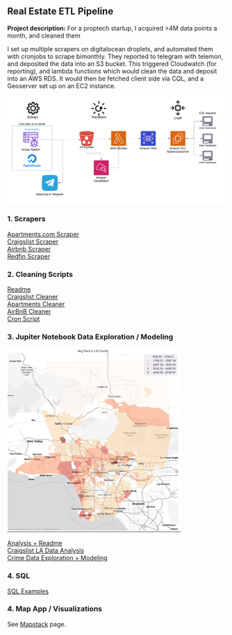 ## Real Estate ETL Pipeline

**Project description:** 
For a proptech startup, I acquired >4M data points a month, and cleaned them

I set up multiple scrapers on digitalocean droplets, and automated them with cronjobs to scrape bimonthly. They reported to telegram with telemon, and deposited the data into an S3 bucket. This triggered Cloudwatch (for reporting), and lambda functions which would clean the data and deposit into an AWS RDS. It would then be fetched client side via CQL, and a Geoserver set up on an EC2 instance.

<img src="images/etl.png?raw=true"/>

### 1. Scrapers

[Apartments.com Scraper](https://github.com/andrewshrout/apartment-scraper)
<br>
[Craigslist Scraper](https://github.com/andrewshrout/craig-scraper)
<br>
[Airbnb Scraper](https://github.com/andrewshrout/AirBnB-Scraper)
<br>
[Redfin Scraper](https://github.com/andrewshrout/redfinspidertest/tree/main)

### 2. Cleaning Scripts
[Readme](https://github.com/andrewshrout/cleaners)
<br>
[Craigslist Cleaner](https://github.com/andrewshrout/cleaners/blob/main/craig_cleaner.py)
<br>
[Apartments Cleaner](https://github.com/andrewshrout/cleaners/blob/main/apartment_cleaner.py)
<br>
[AirBnB Cleaner](https://github.com/andrewshrout/cleaners/blob/main/air_cleaner.py)
<br>
[Cron Script]()


### 3. Jupiter Notebook Data Exploration / Modeling

<img src="images/la-rent-resize.png?raw=true"/>

[Analysis + Readme](https://github.com/andrewshrout/sample-explorations)
<br>
[Craigslist LA Data Analysis](https://github.com/andrewshrout/sample-explorations/blob/main/basic_la_analysis.ipynb)
<br>
[Crime Data Exploration + Modeling](https://github.com/andrewshrout/sample-explorations/blob/main/Crime%20Exploration.ipynb)

### 4. SQL

[SQL Examples](https://github.com/andrewshrout/SQL-Portoflio-Examples)

### 4. Map App / Visualizations

See [Mapstack](https://github.com/andrewshrout/mapstack-ai) page.
